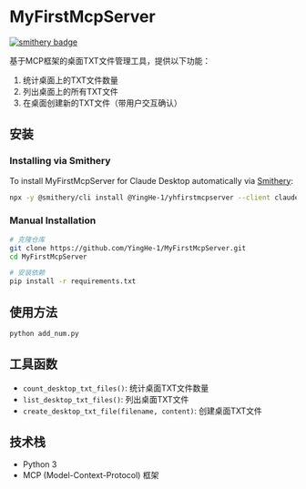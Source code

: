 # MyFirstMcpServer
[![smithery badge](https://smithery.ai/badge/@YingHe-1/yhfirstmcpserver)](https://smithery.ai/server/@YingHe-1/yhfirstmcpserver)

基于MCP框架的桌面TXT文件管理工具，提供以下功能：

1. 统计桌面上的TXT文件数量
2. 列出桌面上的所有TXT文件
3. 在桌面创建新的TXT文件（带用户交互确认）

## 安装

### Installing via Smithery

To install MyFirstMcpServer for Claude Desktop automatically via [Smithery](https://smithery.ai/server/@YingHe-1/yhfirstmcpserver):

```bash
npx -y @smithery/cli install @YingHe-1/yhfirstmcpserver --client claude
```

### Manual Installation
```bash
# 克隆仓库
git clone https://github.com/YingHe-1/MyFirstMcpServer.git
cd MyFirstMcpServer

# 安装依赖
pip install -r requirements.txt
```

## 使用方法

```bash
python add_num.py
```

## 工具函数

- `count_desktop_txt_files()`: 统计桌面TXT文件数量
- `list_desktop_txt_files()`: 列出桌面TXT文件
- `create_desktop_txt_file(filename, content)`: 创建桌面TXT文件

## 技术栈

- Python 3
- MCP (Model-Context-Protocol) 框架
